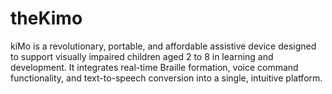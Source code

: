 # theKimo
kiMo is a revolutionary, portable, and affordable assistive device designed to support visually impaired children aged 2 to 8 in learning and development. It integrates real-time Braille formation, voice command functionality, and text-to-speech conversion into a single, intuitive platform.
